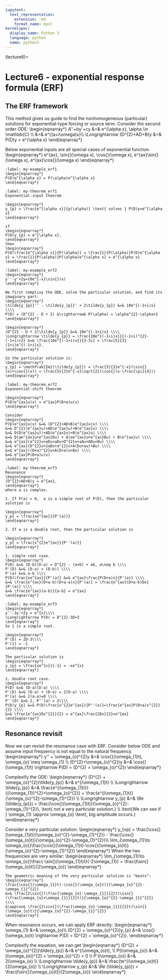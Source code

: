 ```yaml
---
jupytext:
  text_representation:
    extension: .md
    format_name: myst
kernelspec:
  display_name: Python 3
  language: python
  name: python3
---
```


(lecture6)=

# Lecture6 - exponential response formula (ERF)

## The ERF framework
This method gives us guide to find the nonhomogeneous (particular) solutions for exponential-type forcing or source term.
Consider the second order ODE:
\begin{eqnarray*}
A''+by'+cy &=& e^{\alpha x}, \alpha \in \mathbb{C} \\\\
&=& e^{(a+i\omega)x}\\\\
\Longrightarrow (D^{2}+AD+B)y &=& P(D)y = e^{\alpha x}
\end{eqnarray*}

Below exponential inputs are all special cases of exponential function
\begin{eqnarray*}
e^{ax}, \sin{}(\omega x), \cos{}(\omega x), e^{ax}\sin{}(\omega x), e^{ax}\cos{}(\omega x)
\end{eqnarray*}


````{prf:example}
:label: my-example_erf1
\begin{eqnarray*}
P(D)e^{\alpha x} = P(\alpha)e^{\alpha x}
\end{eqnarray*}
````

````{prf:theorem}
:label: my-theorem_erf1
Exponential-input theorem

\begin{eqnarray*}
y_{p} = \frac{e^{\alpha x}}{p(\alpha)} \text{ solves } P(D)y=e^{\alpha x}
\end{eqnarray*}
````

````{prf:proof}
if 
\begin{eqnarray*}
P(D)y_{p} = e^{\alpha x},
\end{eqnarray*}
then
\begin{eqnarray*}
P(D)\frac{e^{\alpha x}}{P(\alpha)} = \frac{1}{P(\alpha)}P(D)e^{\alpha x} = \frac{1}{P(\alpha)}P(\alpha)e^{\alpha x} = e^{\alpha x}
\end{eqnarray*}

````

````{prf:example}
:label: my-example_erf2
\begin{eqnarray*}
y''-y'+2y=10e^{-x}\sin{}(x)
\end{eqnarray*}

We first complixy the ODE, solve the particular solution, and find its imaginary part:
\begin{eqnarray*}
\tilde{y_{p}}'' - \tilde{y_{p}}' + 2\tilde{y_{p}} &=& 10e^{(-1+i)x} \\\\
P(D) = (D^{2} - D + 2) &\rightarrow& P(\alpha) = \alpha^{2}-\alpha+2
\end{eqnarray*}

\begin{eqnarray*}
(D^{2} - D + 2)\tilde{y_{p}} &=& 10e^{(-1+i)x} \\\\
\Longrightarrow \tilde{y_{p}} = \frac{10e^{(-1+i)x}}{(-1+i)^{2}-(-1+i)+2} &=& \frac{10e^{(-1+i)x}}{3-3i} = \frac{5}{3}(1+i)e^{(-1+i)x}.
\end{eqnarray*}

So the particular solution is:
\begin{eqnarray*}
y_{p} = \mathfrak{Im}(\tilde{y_{p}}) = \frac{5}{3}e^{-x}(\sin{}(x)+\cos{}(x)) = \frac{5}{3}e^{-x}\sqrt{2}(\cos{}(x-\frac{\pi}{4}))
\end{eqnarray*}

````

````{prf:theorem}
:label: my-theorem_erf2
Exponential-shift theorem

\begin{eqnarray*}
P(D)e^{ax}u(x) = e^{ax}P(D+a)u(x)
\end{eqnarray*}
````

````{prf:proof}
Consider
\begin{eqnarray*}
P(D)e^{ax}u(x) &=& (D^{2}+AD+B)e^{ax}u(x) \\\\
&=& D^{2}(e^{ax}u)+AD(e^{ax}u)+B(e^{ax}u) \\\\
&=& D(D(e^{ax}u))+AD(e^{ax}u)+B(e^{ax}u) \\\\
&=& D(ae^{ax}u+e^{ax}Du) + A(ae^{ax}u+e^{ax}Du) + B(e^{ax}u) \\\\
&=& e^{ax}(a^{2}u+aDu+aDu+D^{2}u+aAu+ADu+Bu) \\\\
&=& e^{ax}(D^{2}u+2aDu+a^{2}u+A(Du+au)+Bu) \\\\
&=& e^{ax}((D+a)^{2}u+A(D+a)u+Bu) \\\\
&=& e^{ax}P(D+a)u(x)
\end{eqnarray*}

````

````{prf:theorem}
:label: my-theorem_erf3
Resonance
\begin{eqnarray*}
(D^{2}+AD+B)y = e^{ax},
\end{eqnarray*}
where a is complex. 

1. If P(a) = 0,  a is a simple root of P(D), then the particular solution is

\begin{eqnarray*}
y_p{ = \frac{xe^{ax}}{P'(a)}}
\end{eqnarray*}

2. If a is a double root, then the particular solution is

\begin{eqnarray*}
y_p{ = \frac{x^{2}e^{ax}}{P''(a)}}
\end{eqnarray*}

````

````{prf:proof}
1. simple root case.
\begin{eqnarray*}
P(D) &=& (D-b)(D-a) = D^{2} - (a+b) + ab, a\neq b \\\\
P'(D) &=& (D-a) + (D-b)) \\\\
P'(a) &=& a-b \\\\
P(D)\frac{xe^{ax}}{P'(a)} &=& e^{ax}\frac{P(D+a)x}{P'(a)} \\\\
&=& \frac{e^{ax}(D+a-b)(D+a-a)x}{P'(a)} = \frac{e^{ax}(D+a-b)Dx}{P'(a)} \\\\
&=& \frac{e^{ax}(a-b)}{a-b} = e^{ax}
\end{eqnarray*}

````

````{prf:example}
:label: my-example_erf3
\begin{eqnarray*}
y''-3y'+2y = e^{x}\\\\
\Longrightarrow P(D) = D^{2}-3D+2
\end{eqnarray*}
So 1 is a simple root.

\begin{eqnarray*}
P'(D) = 2D-3\\\\
P'(1) = -1
\end{eqnarray*}

The particular solution is
\begin{eqnarray*}
y_{p} = \frac{xe^{x}}{-1} = -xe^{x}
\end{eqnarray*}

````

````{prf:proof}
2. double root case.
\begin{eqnarray*}
P(D) &=& (D-a)(D-a) \\\\
P'(D) &=& (D-a) + (D-a) = 2(D-a) \\\\
P'(a) &=& 2(a-a)=0 \\\\
P''(D) &=& 2, P''(a) = 2\\\\
P(D)y_{p} &=& P(D)\frac{x^{2}e^{ax}}{P''(a)}=\frac{e^{ax}P(D+a)x^{2}}{2} \\\\
&=& \frac{e^{ax}Dx^{2}}{2} = e^{ax}\frac{2Dx}{2}=e^{ax}
\end{eqnarray*}

````

## Resonance revisit
Now we can revisit the resonance case with ERF. Consider below ODE and assume input frequency is not equal to the natural frequency.
\begin{eqnarray*}
y'' + \omega_{o}^{2}y &=& \cos{}(\omega_{1}t), \omega_{o} \neq \omega_{1} \\\\
(D^{2}+\omega_{o}^{2})y &=& \cos{}(\omega_{1}t) \rightarrow P(D) = (D^{2} + \omega_{o}^{2})
\end{eqnarray*}

Complexify the ODE:
\begin{eqnarray*}
(D^{2} + \omega_{o}^{2})\tilde{y_{p}} &=& e^{i\omega_{1}t} \\\\
\Longrightarrow \tilde{y_{p}} &=& \frac{e^{i\omega_{1}t}}{(i\omega_{1})^{2}+\omega_{o}^{2}} = \frac{e^{i\omega_{1}t}}{\omega_{o}^{2}-\omega_{1}^{2}} \\\\
\Longrightarrow y_{p} &=& \Re (\tilde{y_{p}}) = \frac{\cos{}(\omega_{1}t)}{\omega_{o}^{2}-\omega_{1}^{2}}, \text{  not a very particular solution.} \\\\
\text{We can see if } \omega_{1} \approx \omega_{o} \text{, big amplitude occurs.}
\end{eqnarray*}

Consider a very particular solution:
\begin{eqnarray*}
y_{vp} = \frac{\cos{}(\omega_{1}t)}{\omega_{o}^{2}-\omega_{1}^{2}} - \frac{\cos{}(\omega_{o}t)}{\omega_{o}^{2}-\omega_{1}^{2}}\\\\
\lim_{\omega_{1}\to \omega_{o}}\frac{\cos{}(\omega_{1}t)-\cos{}(\omega_{o}t)}{\omega_{o}^{2}-\omega_{1}^{2}}
\end{eqnarray*}
When the two frequencies are very similar:
\begin{eqnarray*}
\lim_{\omega_{1}\to \omega_{o}}\frac{-\sin{}(\omega_{1}t)t}{-2\omega_{1}} = \frac{t\sin{}(\omega_{o}t)}{2\omega_{o}}
\end{eqnarray*}

```{note}
The geometric meaning of the very particular solution is "beats":
\begin{eqnarray*}
\frac{\cos{}(\omega_{1}t)-\cos{}(\omega_{o}t)}{\omega_{o}^{2}-\omega_{1}^{2}} 
&=& \frac{2\sin{}(\frac{\omega_{o}-\omega_{1}}{2}t)\sin{}(\frac{\omega_{o}+\omega_{1}}{2}t)}{\omega_{o}^{2}-\omega_{1}^{2}} \\\\
&\approx& \frac{2\sin{}(\frac{\omega_{o}-\omega_{1}}{2}t)\sin{}(\omega_{o}t)}{\omega_{o}^{2}-\omega_{1}^{2}}
\end{eqnarray*}
````

When resonance occurs, we can apply ERF directly:
\begin{eqnarray*}
\omega_{1} &=& \omega_{o}\\\\
(D^{2} + \omega_{o}^{2})y_{p} &=& \cos{}(\omega_{o}t) \rightarrow P(D) = (D^{2} + \omega_{o}^{2}).
\end{eqnarray*}

Complexify the equation, we can get
\begin{eqnarray*}
(D^{2} + \omega_{o}^{2})\tilde{y_{p}} &=& e^{i\omega_{o}t}, \\\\
P(i\omega_{o}) &=& (i\omega_{o})^{2} + \omega_{o}^{2} = 0 \\\\
P'(i\omega_{o}) &=& 2i\omega_{o} \\\\
\Longrightarrow \tilde{y_{p}} &=& \frac{te^{i\omega_{o}t}}{2i\omega_{o}} \\\\
\Longrightarrow y_{p} &=& \Re (\tilde{y_{p}}) = \frac{t\sin{}(\omega_{o}t)}{2\omega_{o}}
\end{eqnarray*}












